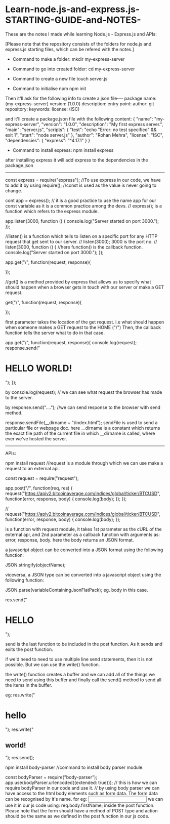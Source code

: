 # Learn-node.js-and-express.js-STARTING-GUIDE-and-NOTES-
These are the notes I made while learning Node.js - Express.js and APIs: 

[Please note that the repository consists of the folders for node.js and express.js starting files, which can be refered with the notes.]

- Command to make a folder:
mkdir my-express-server

- Command to go into created folder:
cd my-express-server

- Command to create a new file
touch server.js

- Command to initialise npm
npm init

Then it'll ask for the following info to create a json file---
package name: (my-express-server)
version: (1.0.0)
description: 
entry point: 
author:
git repository:
keywords:
license: (ISC)

and it'll create a package.json file with the following content:
{
  "name": "my-express-server",
  "version": "1.0.0",
  "description": "My first express server.",
  "main": "server.js",
  "scripts": {
    "test": "echo \"Error: no test specified\" && exit 1",
    "start": "node server.js"
  },
  "author": "Rohan Mehra",
  "license": "ISC",
  "dependencies": {
    "express": "^4.17.1"
  }
}



- Command to install express:
npm install express

after installing express it will add express to the dependencies in the package.json



----------------------------------------------------------------------------------------------------

const express = require("express");
//To use express in our code, we have to add it by using require();
//const is used as the value is never going to change.


cont app = express();
// it is a good practice to use the name app for our const variable as it is a common practice among the devs.
// express(); is a function which refers to the express module.


app.listen(3000, function () {
    console.log("Server started on port 3000.");
});

//listen() is a function which tells to listen on a specific port for any HTTP request that get sent to our server.
// listen(3000); 3000 is the port no.
// listen(3000, function () {                           //here function() is the callback function.
    console.log("Server started on port 3000.");
});



app.get("/", function(request, response){

});

//get() is a method provided by express  that allows us to specify what should happen when a browser gets in touch with our server or make a GET request.  

get("/", function(request, response){

});

first parameter takes the location of the get request. i.e what should happen when someone makes a GET request to the HOME ("/")
Then, the callback function tells the server what to do in that case.


app.get("/", function(request, response){
    console.log(request);
    response.send("<h1> HELLO WORLD! </h1>");
});

by console.log(request);
// we can see what request the browser has made to the server.

by response.send("....");
//we can send response to the browser with send method.

response.sendFile(__dirname + "/index.html");
sendFile is used to send a particular file or webpage doc.
here __dirname is a constant which returns the exact file path of the current file in which __dirname is called, where ever we've hosted the server.




----------------------------------------------------------------------------------------------------

APIs:

npm install request
//request is a module through which we can use make a request to an external api.

const request = require("request");

app.post("/", function(req, res) {
    request("https://apiv2.bitcoinaverage.com/indices/global/ticker/BTCUSD", function(error, response, body) {
        console.log(body);
    });
});


// request("https://apiv2.bitcoinaverage.com/indices/global/ticker/BTCUSD", function(error, response, body) {
        console.log(body);
    });

is a function with request module, it takes 1st parameter as the cURL of the external api, and 2nd parameter as a callback function with arguments as: error, response, body.
here the body returns an JSON format.

a javascript object can be converted into a JSON format using the following function:

JSON.stringify(objectName);

viceversa, a JSON type can be converted into a javascript object using the following function:

JSON.parse(variableContainingJsonFlatPack);
eg. body in this case.


res.send("<h1> HELLO </h1>");

send is the last function to be included in the post function. As it sends and exits the post function.

if we'd need to need to use multiple line send statements, then it is not possible. But we can use the write() function.

the write() function creates a buffer and we can add all of the things we need to send using this buffer and finally call the send() method to send all the items in the buffer.

eg:
res.write("<h1> hello </h1>");
res.write("<h2> world! </h2>");
res.send();


npm install body-parser
//command to install body parser module.

const bodyParser = require("body-parser");
app.use(bodyParser.urlencoded({extended: true}));
// this is how we can require bodyParser in our code and use it.
// by using body parser we can have access to the html body elements such as form data. The form data can be recognised by it's name. for eg:
<input name="firstName" id="" class="btn btn-primary" type="text" value="">
we can use it in our js code using:
req.body.firstName; inside the post function. Please note that the form should have a method of POST type and action should be the same as we defined in the post function in our js code.
